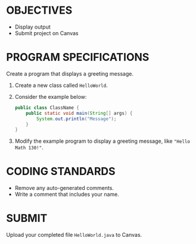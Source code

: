 # OBJECTIVES
- Display output  
- Submit project on Canvas  

# PROGRAM SPECIFICATIONS
Create a program that displays a greeting message.  

1. Create a new class called `HelloWorld`.  
2. Consider the example below:  

   ```java
   public class ClassName {
       public static void main(String[] args) {
           System.out.println("Message");
       }
   }
   ```
3. Modify the example program to display a greeting message, like `"Hello Math 130!"`.
# CODING STANDARDS
- Remove any auto-generated comments.
- Write a comment that includes your name.
# SUBMIT
Upload your completed file `HelloWorld.java` to Canvas.
